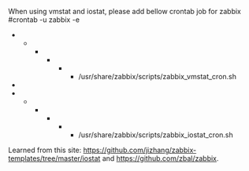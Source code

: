 When using vmstat and iostat, please add bellow crontab job for zabbix
#crontab -u zabbix -e

* * * * * * /usr/share/zabbix/scripts/zabbix_vmstat_cron.sh
* 
* * * * * * /usr/share/zabbix/scripts/zabbix_iostat_cron.sh

Learned from this site:
https://github.com/jizhang/zabbix-templates/tree/master/iostat and 
https://github.com/zbal/zabbix.
